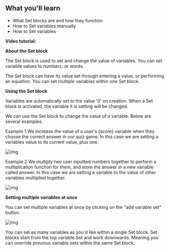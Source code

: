 ## What you'll learn

- What Set blocks are and how they function
- How to Set variables manually
- How to Set variables 

**Video tutorial:**

**About the Set block**

The Set block is used to set and change the value of variables. You can set variable values to numbers, or words. 

The Set block can have its value set through entering a value, or performing an equation. You can set multiple variables within one Set block.



**Using the Set block** 

Variables are automatically set to the value '0' on creation. When a Set block is activated, the variable it is setting will be changed.

We can use the Set block to change the value of a variable. Below are several examples.

Example 1 We increase the value of a user's {score} variable when they choose the correct answer in our quiz game. In this case we are setting a variables value to its current value, plus one. 

![img](https://downloads.intercomcdn.com/i/o/93725238/4f48d06a786657eff34286bd/Screen+Shot+2018-12-29+at+5.50.46+PM.png)

Example 2 We multiply two user inputted numbers together to perform a multiplication function for them, and store the answer in a new variable called answer. In this case we are setting a variable to the value of other variables multiplied together.

![img](https://downloads.intercomcdn.com/i/o/93725323/b24acf1e462b0d02257556af/Screen+Shot+2018-12-29+at+5.52.59+PM.png)

**Setting multiple variables at once**

You can set multiple variables at once by clicking on the "add variable set" button.

![img](https://downloads.intercomcdn.com/i/o/93725390/00f775a5d10b62184e4bbf28/Screen+Shot+2018-12-29+at+5.54.18+PM.png)

You can set as many variables as you'd like within a single Set block. Set blocks start from the top variable Set and work downwards. Meaning you can override previous variable sets within the same Set block.
